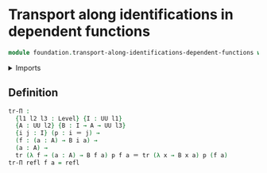 # Transport along identifications in dependent functions

```agda
module foundation.transport-along-identifications-dependent-functions where
```

<details><summary>Imports</summary>

```agda
open import foundation.universe-levels

open import foundation-core.identity-types
open import foundation-core.transport-along-identifications
```

</details>

## Definition

```agda
tr-Π :
  {l1 l2 l3 : Level} {I : UU l1}
  {A : UU l2} {B : I → A → UU l3}
  {i j : I} (p : i ＝ j) →
  (f : (a : A) → B i a) →
  (a : A) →
  tr (λ f → (a : A) → B f a) p f a ＝ tr (λ x → B x a) p (f a)
tr-Π refl f a = refl
```
